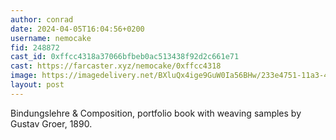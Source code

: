 ```yaml
---
author: conrad
date: 2024-04-05T16:04:56+0200
username: nemocake
fid: 248872
cast_id: 0xffcc4318a37066bfbeb0ac513438f92d2c661e71
cast: https://farcaster.xyz/nemocake/0xffcc4318
image: https://imagedelivery.net/BXluQx4ige9GuW0Ia56BHw/233e4751-11a3-4979-e517-d2870bd1e500/original
layout: post
---
```


Bindungslehre & Composition, portfolio book with weaving samples by Gustav Groer, 1890.

<img src='https://imagedelivery.net/BXluQx4ige9GuW0Ia56BHw/233e4751-11a3-4979-e517-d2870bd1e500/original' alt='' referrerpolicy='no-referrer'/>
